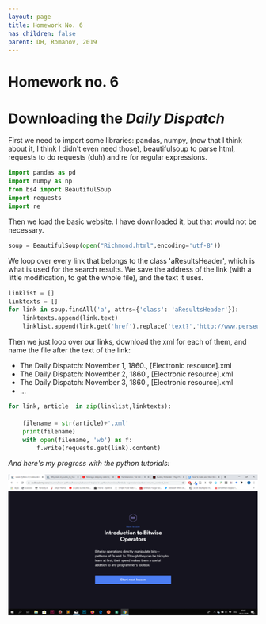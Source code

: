 ```yaml
---
layout: page
title: Homework No. 6
has_children: false
parent: DH, Romanov, 2019
---
```



# Homework no. 6

# Downloading the *Daily Dispatch*
First we need to import some libraries: pandas, numpy, (now that I think about it, I think I didn't even need those), beautifulsoup to parse html, requests to do requests (duh) and re for regular expressions.


```python
import pandas as pd
import numpy as np
from bs4 import BeautifulSoup
import requests
import re
```

Then we load the basic website. I have downloaded it, but that would not be necessary.


```python
soup = BeautifulSoup(open("Richmond.html",encoding='utf-8'))
```

We loop over every link that belongs to the class 'aResultsHeader', which is what is used for the search results. We save the address of the link (with a little modification, to get the whole file), and the text it uses.


```python
linklist = []
linktexts = []
for link in soup.findAll('a', attrs={'class': 'aResultsHeader'}):
    linktexts.append(link.text)
    linklist.append(link.get('href').replace('text?','http://www.perseus.tufts.edu/hopper/dltext?'))
```

Then we just loop over our links, download the xml for each of them, and name the file after the text of the link:
* The Daily Dispatch: November 1, 1860., [Electronic resource].xml
* The Daily Dispatch: November 2, 1860., [Electronic resource].xml
* The Daily Dispatch: November 3, 1860., [Electronic resource].xml
* ...


```python
for link, article  in zip(linklist,linktexts):
    
    filename = str(article)+'.xml'
    print(filename)
    with open(filename, 'wb') as f:
        f.write(requests.get(link).content)
```

*And here's my progress with the python tutorials:*

![](2019-11-20.png)